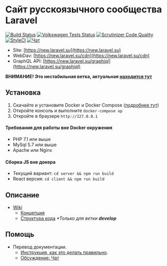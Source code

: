 # Сайт русскоязычного сообщества Laravel

[![Build Status](https://travis-ci.org/LaravelRUS/laravel.ru.svg?branch=2.0)](https://travis-ci.org/LaravelRUS/laravel.ru)
[![Volkswagen Tests Status](https://auchenberg.github.io/volkswagen/volkswargen_ci.svg?v=1)](https://github.com/auchenberg/volkswagen)
[![Scrutinizer Code Quality](https://scrutinizer-ci.com/g/LaravelRUS/laravel.ru/badges/quality-score.png?b=2.0)](https://scrutinizer-ci.com/g/LaravelRUS/laravel.ru/?branch=2.0)
[![StyleCI](https://styleci.io/repos/18944609/shield?branch=2.0)](https://styleci.io/repos/18944609)
[![Чат](https://badges.gitter.im/gitterHQ/gitter.png)](https://gitter.im/LaravelRUS/laravel.ru)

- Site: [https://new.laravel.su](https://new.laravel.su)
- WebDav: [https://new.laravel.su/cdn](https://new.laravel.su/cdn)
- GraphQL API: [https://new.laravel.su/graphiql](https://new.laravel.su/graphiql)

**ВНИМАНИЕ! Это нестабильная ветка, актуальная [находится тут](https://github.com/LaravelRUS/laravel.ru/tree/develop)**

## Установка

1. Скачайте и установите Docker и Docker Compose ([подробнее тут](./docker/README.md))
2. Откройте консоль и выполните `docker-compose up`
3. Откройте в браузере `http://127.0.0.1`

#### Требования для работы вне Docker окружения

- PHP 7.1 или выше
- MySql 5.7 или выше
- Apache или Nginx

#### Сборка JS вне докера

- Текущий вариант: `cd server && npm run build`
- React версия: `cd client && npm run build`

## Описание

- [Wiki](https://github.com/LaravelRUS/laravel.ru/wiki)
  - [Концепция](https://github.com/LaravelRUS/laravel.ru/wiki/%D0%9A%D0%BE%D0%BD%D1%86%D0%B5%D0%BF%D1%86%D0%B8%D1%8F-%D1%81%D0%B0%D0%B9%D1%82%D0%B0)
  - [Структура кода](https://github.com/LaravelRUS/laravel.ru/wiki/%D0%A1%D1%82%D1%80%D1%83%D0%BA%D1%82%D1%83%D1%80%D0%B0-%D0%BA%D0%BE%D0%B4%D0%B0) _\*Только для ветки **develop**_

## Помощь

- Перевод документации.
  - [Инструкция, как это делать правильно](https://github.com/translation-gang/ru.docs.laravel/blob/5.4-ru/readme.md).
  - [Обсуждение: Чат](https://gitter.im/LaravelRUS/docs)
